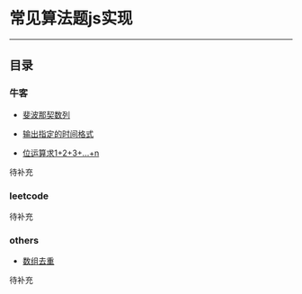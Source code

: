 ﻿# 常见算法题js实现
---
## 目录

### 牛客

* [斐波那契数列](./jz-offer/fibonacci.js)

* [输出指定的时间格式](./jz-offer/format-date.js)

* [位运算求1+2+3+...+n](./jz-offer/sum-solution.js)

待补充

### leetcode

待补充

### others

* [数组去重](./others/array-remove-repeat-item.js)

待补充